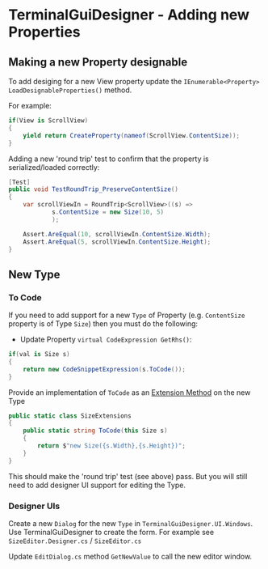 # TerminalGuiDesigner - Adding new Properties

## Making a new Property designable

To add desiging for a new View property update the `IEnumerable<Property> LoadDesignableProperties()` method.

For example:

```csharp
if(View is ScrollView)
{
	yield return CreateProperty(nameof(ScrollView.ContentSize));
}
```

Adding a new 'round trip' test to confirm that the property is serialized/loaded correctly:

```csharp
[Test]
public void TestRoundTrip_PreserveContentSize()
{
    var scrollViewIn = RoundTrip<ScrollView>((s) =>
            s.ContentSize = new Size(10, 5)
            );

    Assert.AreEqual(10, scrollViewIn.ContentSize.Width);
    Assert.AreEqual(5, scrollViewIn.ContentSize.Height);
}
```

## New Type

### To Code

If you need to add support for a new `Type` of Property (e.g. `ContentSize` property is of Type `Size`) then you must do the following:

- Update Property `virtual CodeExpression GetRhs()`:

```csharp
if(val is Size s)
{
    return new CodeSnippetExpression(s.ToCode());
}
```

Provide an implementation of `ToCode` as an [Extension Method](https://learn.microsoft.com/en-us/dotnet/csharp/programming-guide/classes-and-structs/extension-methods) on the new Type

```csharp
public static class SizeExtensions
{
    public static string ToCode(this Size s)
    {
        return $"new Size({s.Width},{s.Height})";
    }
}
```

This should make the 'round trip' test (see above) pass.  But you will still need to add designer UI support for editing the Type.

### Designer UIs

Create a new `Dialog` for the new `Type` in `TerminalGuiDesigner.UI.Windows`.  Use TerminalGuiDesigner to create the form.
For example see `SizeEditor.Designer.cs` / `SizeEditor.cs`

Update `EditDialog.cs` method `GetNewValue` to call the new editor window.
